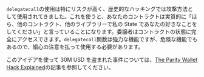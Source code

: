`delegatecall`の使用は特にリスクが高く、歴史的なハッキングでは攻撃方法として使用されてきました。これを使うと、あなたのコントラクトは実質的に「ほら、他のコントラクト、他のライブラリーで私の State であなたの好きなことをしてください」と言っていることになります。委譲者はコントラクトの状態に完全にアクセスできます。`delegatecall`関数は強力な機能ですが、危険な機能でもあるので、細心の注意を払って使用する必要があります。

このアイデアを使って 30M USD を盗まれた事件については、[The Parity Wallet Hack Explained](https://blog.openzeppelin.com/on-the-parity-wallet-multisig-hack-405a8c12e8f7)の記事を参照してください。
